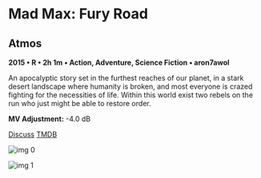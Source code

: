 # Mad Max: Fury Road

## Atmos

**2015 • R • 2h 1m • Action, Adventure, Science Fiction • aron7awol**

An apocalyptic story set in the furthest reaches of our planet, in a stark desert landscape where humanity is broken, and most everyone is crazed fighting for the necessities of life. Within this world exist two rebels on the run who just might be able to restore order.

**MV Adjustment:** -4.0 dB

[Discuss](https://www.avsforum.com/threads/bass-eq-for-filtered-movies.2995212/post-56876400)  [TMDB](76341)

![img 0](https://i.imgur.com/sDT9MzR.jpg)

![img 1](https://i.imgur.com/V2YCyBp.jpg)

